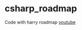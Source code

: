 # csharp_roadmap
Code with harry roadmap [youtube](https://www.youtube.com/watch?v=7wQQpUPaHUI&list=PL3aZbxdSiCbNU7EgsbvQi8FGVNpKFnCPe&index=2)
